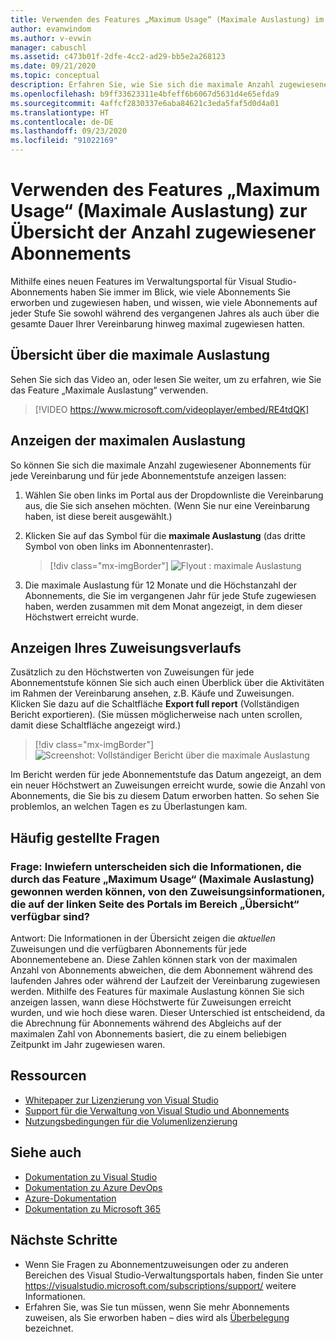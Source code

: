 ```yaml
---
title: Verwenden des Features „Maximum Usage“ (Maximale Auslastung) im Verwaltungsportal
author: evanwindom
ms.author: v-evwin
manager: cabuschl
ms.assetid: c473b01f-2dfe-4cc2-ad29-bb5e2a268123
ms.date: 09/21/2020
ms.topic: conceptual
description: Erfahren Sie, wie Sie sich die maximale Anzahl zugewiesener Abonnements im Visual Studio-Verwaltungsportal anzeigen lassen können.
ms.openlocfilehash: b9ff33623311e4bfeff6b6067d5631d4e65efda9
ms.sourcegitcommit: 4affcf2830337e6aba84621c3eda5faf5d0d4a01
ms.translationtype: HT
ms.contentlocale: de-DE
ms.lasthandoff: 09/23/2020
ms.locfileid: "91022169"
---
```

# <a name="use-the-maximum-usage-feature-to-track-the-number-of-assigned-subscriptions"></a>Verwenden des Features „Maximum Usage“ (Maximale Auslastung) zur Übersicht der Anzahl zugewiesener Abonnements
Mithilfe eines neuen Features im Verwaltungsportal für Visual Studio-Abonnements haben Sie immer im Blick, wie viele Abonnements Sie erworben und zugewiesen haben, und wissen, wie viele Abonnements auf jeder Stufe Sie sowohl während des vergangenen Jahres als auch über die gesamte Dauer Ihrer Vereinbarung hinweg maximal zugewiesen hatten. 

## <a name="maximum-usage-overview"></a>Übersicht über die maximale Auslastung
Sehen Sie sich das Video an, oder lesen Sie weiter, um zu erfahren, wie Sie das Feature „Maximale Auslastung“ verwenden. 
> [!VIDEO https://www.microsoft.com/videoplayer/embed/RE4tdQK] 

## <a name="view-your-maximum-usage"></a>Anzeigen der maximalen Auslastung
So können Sie sich die maximale Anzahl zugewiesener Abonnements für jede Vereinbarung und für jede Abonnementstufe anzeigen lassen:
1. Wählen Sie oben links im Portal aus der Dropdownliste die Vereinbarung aus, die Sie sich ansehen möchten. (Wenn Sie nur eine Vereinbarung haben, ist diese bereit ausgewählt.)
2. Klicken Sie auf das Symbol für die **maximale Auslastung** (das dritte Symbol von oben links im Abonnentenraster).  

    > [!div class="mx-imgBorder"]
    > ![Flyout : maximale Auslastung](_img/maximum-usage/maximum-usage-menu.png "Klicken Sie auf die Schaltfläche „Maximum Usage“ (Maximale Auslastung), um die maximale Anzahl jedes Abonnementtyps anzuzeigen, den Sie zugewiesen haben.")

3. Die maximale Auslastung für 12 Monate und die Höchstanzahl der Abonnements, die Sie im vergangenen Jahr für jede Stufe zugewiesen haben, werden zusammen mit dem Monat angezeigt, in dem dieser Höchstwert erreicht wurde.    

## <a name="view-your-assignment-history"></a>Anzeigen Ihres Zuweisungsverlaufs
Zusätzlich zu den Höchstwerten von Zuweisungen für jede Abonnementstufe können Sie sich auch einen Überblick über die Aktivitäten im Rahmen der Vereinbarung ansehen, z.B. Käufe und Zuweisungen. Klicken Sie dazu auf die Schaltfläche **Export full report** (Vollständigen Bericht exportieren).  (Sie müssen möglicherweise nach unten scrollen, damit diese Schaltfläche angezeigt wird.)  

> [!div class="mx-imgBorder"]
> ![Screenshot: Vollständiger Bericht über die maximale Auslastung](_img/maximum-usage/maximum-usage-full-report.png "Der vollständige Bericht enthält einen Eintrag für alle Ihre Abonnementkäufe und -zuweisungen.")

Im Bericht werden für jede Abonnementstufe das Datum angezeigt, an dem ein neuer Höchstwert an Zuweisungen erreicht wurde, sowie die Anzahl von Abonnements, die Sie bis zu diesem Datum erworben hatten. So sehen Sie problemlos, an welchen Tagen es zu Überlastungen kam.  

## <a name="frequently-asked-questions"></a>Häufig gestellte Fragen
### <a name="q-how-is-the-information-in-the-maximum-usage-different-from-the-assignment-information-available-in-the-overview-section-on-the-left-side-of-the-portal"></a>Frage: Inwiefern unterscheiden sich die Informationen, die durch das Feature „Maximum Usage“ (Maximale Auslastung) gewonnen werden können, von den Zuweisungsinformationen, die auf der linken Seite des Portals im Bereich „Übersicht“ verfügbar sind?
Antwort:  Die Informationen in der Übersicht zeigen die *aktuellen* Zuweisungen und die verfügbaren Abonnements für jede Abonnementebene an.  Diese Zahlen können stark von der maximalen Anzahl von Abonnements abweichen, die dem Abonnement während des laufenden Jahres oder während der Laufzeit der Vereinbarung zugewiesen werden.  Mithilfe des Features für maximale Auslastung können Sie sich anzeigen lassen, wann diese Höchstwerte für Zuweisungen erreicht wurden, und wie hoch diese waren.  Dieser Unterschied ist entscheidend, da die Abrechnung für Abonnements während des Abgleichs auf der maximalen Zahl von Abonnements basiert, die zu einem beliebigen Zeitpunkt im Jahr zugewiesen waren. 

## <a name="resources"></a>Ressourcen
- [Whitepaper zur Lizenzierung von Visual Studio](https://visualstudio.microsoft.com/wp-content/uploads/2019/06/Visual-Studio-Licensing-Whitepaper-May-2019.pdf)
- [Support für die Verwaltung von Visual Studio und Abonnements](https://visualstudio.microsoft.com/support/support-overview-vs)
- [Nutzungsbedingungen für die Volumenlizenzierung](https://www.microsoft.com/licensing/product-licensing/products.aspx)

## <a name="see-also"></a>Siehe auch
- [Dokumentation zu Visual Studio](/visualstudio/)
- [Dokumentation zu Azure DevOps](/azure/devops/)
- [Azure-Dokumentation](/azure/)
- [Dokumentation zu Microsoft 365](/microsoft-365/)

## <a name="next-steps"></a>Nächste Schritte
- Wenn Sie Fragen zu Abonnementzuweisungen oder zu anderen Bereichen des Visual Studio-Verwaltungsportals haben, finden Sie unter https://visualstudio.microsoft.com/subscriptions/support/ weitere Informationen. 
- Erfahren Sie, was Sie tun müssen, wenn Sie mehr Abonnements zuweisen, als Sie erworben haben – dies wird als [Überbelegung](handle-overclaimed-license.md) bezeichnet.